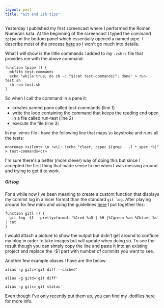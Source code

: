 ```yaml
---
layout: post
title: "Git and Zsh tips"
---
```


Yesterday I published my first screencast where I performed the Roman Numerals kata. At the beginning of the screencast I typed the command `tpipe` on the bottom panel which essentially opened a named pipe. I describe most of the process [here](http://maikon.github.io/2014/06/19/quicker-testing.html) so I won't go much into details.

What I will show is the little commands I added to my `.zshrc` file that provides me with the above command:

    function tpipe () {
      mkfifo test-commands
      echo 'while true; do sh -c "$(cat test-commands)"; done' > run-test.sh
      sh run-test.sh
    }

So when I call the command in a pane it:

- creates named pane called test-commands (line 1)
- write the loop containing the command that keeps the reading end open in a file called run-test (line 2)
- execute the file (line 3)

In my .vimrc file I have the following line that maps \o keystroke and runs all the tests:

`nnoremap <silent> \o :w\|: !echo "clear; rspec $(grep . -l *_spec.rb)" > test-commands<cr>`

I'm sure there's a better (more clever) way of doing this but since I accepted the first thing that made sense to me when I was messing around and trying to get it to work.

##### Git log

For a while now I've been meaning to create a custom function that displays my commit log in a nicer format than the standard `git log`. After playing around for few mins and using the guidelines [here](http://git-scm.com/docs/git-log) I put together this:

    function gitl () {
      git log -$1 --pretty=format:'%Cred %aD | %H |%Cgreen %an %Cblue| %s' | cat
    }

I would attach a picture to show the output but didn't get around to confiure my blog in order to take images but will update when doing so. To see the result though you can simply copy the line and paste it into an existing project and replace the -$1 part with number of commits you want to see.

Another few example aliases I have are the below:

`alias -g gitc='git diff --cached'` 

`alias -g gitd='git diff'`

`alias -g gits='git status'`

Even though I've only recently put them up, you can find my .dotfiles [here](https://github.com/Maikon/.dotfiles) for more info.
